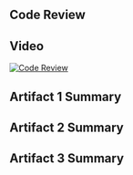 ## Code Review

## Video
[![Code Review](https://img.youtube.com/vi/yGJngI9px6M/maxresdefault.jpg)](https://www.youtube.com/watch?v=yGJngI9px6M)
## Artifact 1 Summary

## Artifact 2 Summary

## Artifact 3 Summary
